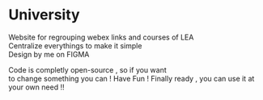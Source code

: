 # University
Website for regrouping webex links and courses of LEA<br>
Centralize everythings to make it simple <br>
Design by me on FIGMA

Code is completly open-source , so if you want <br>to change 
something you can ! Have Fun ! 
Finally ready , you can use it at your own need !!
